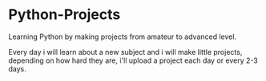 # Python-Projects
Learning Python by making projects from amateur to advanced level.

Every day i will learn about a new subject and i will make little projects, depending on how hard they are, i'll upload a project each day or every 2-3 days.
